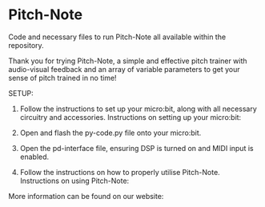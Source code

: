 # Pitch-Note
Code and necessary files to run Pitch-Note all available within the repository.

Thank you for trying Pitch-Note, a simple and effective pitch trainer with audio-visual feedback 
and an array of variable parameters to get your sense of pitch trained in no time!

SETUP:
1. Follow the instructions to set up your micro:bit, along with all necessary circuitry and accessories.
Instructions on setting up your micro:bit:


3. Open and flash the py-code.py file onto your micro:bit.

4. Open the pd-interface file, ensuring DSP is turned on and MIDI input is enabled.
 
5. Follow the instructions on how to properly utilise Pitch-Note.
Instructions on using Pitch-Note:


More information can be found on our website:
